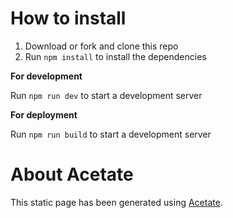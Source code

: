 # How to install

1. Download or fork and clone this repo
2. Run `npm install` to install the dependencies

**For development**

Run `npm run dev` to start a development server

**For deployment**

Run `npm run build` to start a development server

# About Acetate

This static page has been generated using [Acetate](http://acetate.io/).
